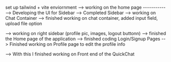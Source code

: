 <!-- working on client side code -->

set up tailwind + vite enviornment
--> working on the home page
-------------> Developing the UI for Sidebar
-->  Completed Sidebar
-->  working on Chat Container
--> finished working on chat container, added input field, upload file option

--> working on right sidebar (profile pic, images, logout buttonn)
-->  finished the Home page of the application
--> finished coding Login/Signup Pages
--> Finished working on Profile page to edit the profile info

--> With this I finished working on Front end of the QuickChat




<!-- Start working on Backend Setup -->

<!-- setup nodejs enviornment + install the necessary packages bcryptjs, cloudinary, cors, dotenv, express, jsonwebtoken mongoose socket.io   -->

<!-- setup mongoose db connection -->
<!-- used brypt for password hashing -->
<!-- wrote controller functions for login, signup -->
<!-- wrote auth middleware using jwt tokens  -->

